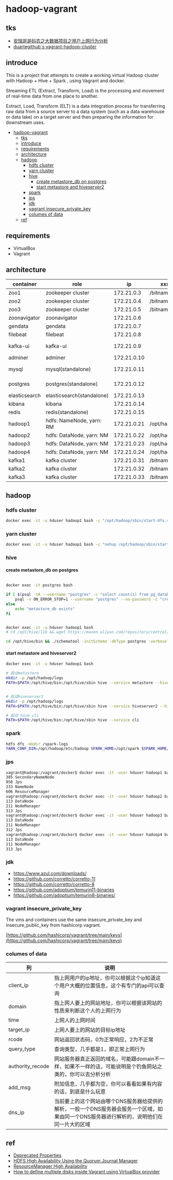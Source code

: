 # hadoop-vagrant

## tks

- [安瑞哥是码农之大数据项目之用户上网行为分析](https://github.com/Anryg/internet_behavior_project)
- [duartegithub`s vagrant-hadoop-cluster](https://github.com/duartegithub/vagrant-hadoop-cluster)

## introduce

This is a project that attempts to create a working virtual Hadoop cluster with Hadoop + Hive + Spark , using Vagrant and docker.

Streaming ETL (Extract, Transform, Load) is the processing and movement of real-time data from one place to another.

Extract, Load, Transform (ELT) is a data integration process for transferring raw data from a source server to a data system (such as a data warehouse or data lake) on a target server and then preparing the information for downstream uses.

<!--ts-->
- [hadoop-vagrant](#hadoop-vagrant)
  - [tks](#tks)
  - [introduce](#introduce)
  - [requirements](#requirements)
  - [architecture](#architecture)
  - [hadoop](#hadoop)
    - [hdfs cluster](#hdfs-cluster)
    - [yarn cluster](#yarn-cluster)
    - [hive](#hive)
      - [create metastore\_db on postgres](#create-metastore_db-on-postgres)
      - [start metastore and hiveserver2](#start-metastore-and-hiveserver2)
    - [spark](#spark)
    - [jps](#jps)
    - [jdk](#jdk)
    - [vagrant insecure\_private\_key](#vagrant-insecure_private_key)
    - [columes of data](#columes-of-data)
  - [ref](#ref)
<!--te-->

## requirements

- VirtualBox
- Vagrant

## architecture

| container     | role                      | ip          | xxx_home           | image                         |
|---------------|---------------------------|-------------|--------------------|-------------------------------|
| zoo1          | zookeeper cluster         | 172.21.0.3  | /bitnami/zookeeper | bitnami/zookeeper:3.8.0       |
| zoo2          | zookeeper cluster         | 172.21.0.4  | /bitnami/zookeeper | bitnami/zookeeper:3.8.0       |
| zoo3          | zookeeper cluster         | 172.21.0.5  | /bitnami/zookeeper | bitnami/zookeeper:3.8.0       |
| zoonavigator  | zoonavigator              | 172.21.0.6  |                    | elkozmon/zoonavigator:latest  |
| gendata       | gendata                   | 172.21.0.7  |                    | golang:1.19.4-bullseye        |
| filebeat      | filebeat                  | 172.21.0.8  |                    | elastic/filebeat:8.5.3        |
| kafka-ui      | kafka-ui                  | 172.21.0.9  |                    | provectuslabs/kafka-ui:latest |
| adminer       | adminer                   | 172.21.0.10 |                    | adminer:4.8.1                 |
| mysql         | mysql(standalone)         | 172.21.0.11 |                    | debezium/example-mysql:1.1    |
| postgres      | postgres(standalone)      | 172.21.0.12 |                    | debezium/example-postgres:1.1 |
| elasticsearch | elasticsearch(standalone) | 172.21.0.13 |                    | elastic/filebeat:8.5.3        |
| kibana        | kibana                    | 172.21.0.14 |                    | elastic/kibana:7.6.0          |
| redis         | redis(standalone)         | 172.21.0.15 |                    | redis:6.2.6                   |
| hadoop1       | hdfs: NameNode, yarn: RM  | 172.21.0.21 | /opt/hadoop        |                               |
| hadoop2       | hdfs: DataNode, yarn: NM  | 172.21.0.22 | /opt/hadoop        |                               |
| hadoop3       | hdfs: DataNode, yarn: NM  | 172.21.0.23 | /opt/hadoop        |                               |
| hadoop4       | hdfs: DataNode, yarn: NM  | 172.21.0.24 | /opt/hadoop        |                               |
| kafka1        | kafka cluster             | 172.21.0.31 | /bitnami/kafka     | bitnami/kafka:3.3             |
| kafka2        | kafka cluster             | 172.21.0.32 | /bitnami/kafka     | bitnami/kafka:3.3             |
| kafka3        | kafka cluster             | 172.21.0.33 | /bitnami/kafka     | bitnami/kafka:3.3             |

## hadoop

### hdfs cluster

```bash
docker exec -it -u hduser hadoop1 bash -c "/opt/hadoop/sbin/start-dfs.sh"
```

### yarn cluster

```bash
docker exec -it -u hduser hadoop1 bash -c "nohup /opt/hadoop/sbin/start-yarn.sh"
```

### hive

#### create metastore_db on postgres

```bash

docker exec -it postgres bash

if [ $(psql -tA --username "postgres" -c "select count(1) from pg_database where datname='metastore_db'") = "0" ]; then
    psql -v ON_ERROR_STOP=1 --username "postgres" --no-password -c "create database metastore_db with encoding='utf8' TEMPLATE template0;"
else
    echo "metastore_db exists"
fi


docker exec -it -u hduser hadoop1 bash
# cd /opt/hive/lib && wget https://maven.aliyun.com/repository/central/org/postgresql/postgresql/42.5.1/postgresql-42.5.1.jar

cd /opt/hive/bin && ./schematool -initSchema -dbType postgres -verbose
```

#### start metastore and hiveserver2

```bash
docker exec -it -u hduser hadoop1 bash

# 启动metastore
mkdir -p /opt/hadoop/logs
PATH=$PATH:/opt/hive/bin:/opt/hive/sbin hive --service metastore --hiveconf hive.root.logger=INFO,console > /opt/hadoop/logs/metastore.log 2>&1 &


# 启动hiveserver2
mkdir -p /opt/hadoop/logs
PATH=$PATH:/opt/hive/bin:/opt/hive/sbin hive --service hiveserver2 --hiveconf hive.root.logger=INFO,console > /opt/hadoop/logs/hiveserver2.log 2>&1 &
```

```bash
# 启动 hive cli
PATH=$PATH:/opt/hive/bin:/opt/hive/sbin hive --service cli
```

### spark

```bash
hdfs dfs -mkdir /spark-logs
YARN_CONF_DIR=/opt/hadoop/etc/hadoop SPARK_HOME=/opt/spark $SPARK_HOME/bin/spark-submit --class org.apache.spark.examples.SparkPi --master yarn --deploy-mode client $SPARK_HOME/examples/jars/spark-examples*.jar 10
```

### jps

```bash
vagrant@hadoop:/vagrant/docker$ docker exec -it -user hduser hadoop1 bash -c "/usr/local/jvm/java-8-openjdk-amd64/bin/jps"
385 SecondaryNameNode
950 Jps
233 NameNode
606 ResourceManager
vagrant@hadoop:/vagrant/docker$ docker exec -it -user hduser hadoop2 bash -c "/usr/local/jvm/java-8-openjdk-amd64/bin/jps"
113 DataNode
211 NodeManager
313 Jps
vagrant@hadoop:/vagrant/docker$ docker exec -it -user hduser hadoop3 bash -c "/usr/local/jvm/java-8-openjdk-amd64/bin/jps"
113 DataNode
211 NodeManager
312 Jps
vagrant@hadoop:/vagrant/docker$ docker exec -it -user hduser hadoop4 bash -c "/usr/local/jvm/java-8-openjdk-amd64/bin/jps"
113 DataNode
211 NodeManager
313 Jps
```

### jdk

- <https://www.azul.com/downloads/>
- <https://github.com/corretto/corretto-11>
- <https://github.com/corretto/corretto-8>
- <https://github.com/adoptium/temurin11-binaries>
- <https://github.com/adoptium/temurin8-binaries/>

### vagrant insecure_private_key

The vms and containers use the same insecure_private_key and insecure_public_key from hashicorp vagrant.

[https://github.com/hashicorp/vagrant/tree/main/keys](https://github.com/hashicorp/vagrant/tree/main/keys)

### columes of data

| 列               | 说明                                                                                                                                        |
|------------------|--------------------------------------------------------------------------------------------------------------------------------------------|
| client_ip        | 指上网用户的ip地址，你可以根据这个ip知道这个用户大概的位置信息，这个有专门的api可以查询                                                                 |
| domain           | 指上网人要上的网站地址，你可以根据该网站的性质来判断这个人的上网行为                                                                                  |
| time             | 上网人的上网时间                                                                                                                             |
| target_ip        | 上网人要上的网站的目标ip地址                                                                                                                   |
| rcode            | 网站返回状态码，0为正常响应，2为不正常                                                                                                           |
| query_type       | 查询类型，几乎都是1，即正常上网行为                                                                                                              |
| authority_recode | 网站服务器真正返回的域名，可能跟domain不一样，如果不一样的话，可能说明是个钓鱼网站之类的，你可以去分析分析                                                  |
| add_msg          | 附加信息，几乎都为空，你可以看看如果有内容的话，到底是什么玩意                                                                                        |
| dns_ip           | 当前要上的这个网站由哪个DNS服务器给提供的解析，一般一个DNS服务器会服务一个区域，如果由同一个DNS服务器进行解析的，说明他们在同一片大的区域                        |

## ref

- [Deprecated Properties](https://hadoop.apache.org/docs/stable/hadoop-project-dist/hadoop-common/DeprecatedProperties.html)
- [HDFS High Availability Using the Quorum Journal Manager](https://hadoop.apache.org/docs/stable/hadoop-project-dist/hadoop-hdfs/HDFSHighAvailabilityWithQJM.html)
- [ResourceManager High Availability](https://hadoop.apache.org/docs/stable/hadoop-yarn/hadoop-yarn-site/ResourceManagerHA.html)
- [How to define multiple disks inside Vagrant using VirtualBox provider](https://sleeplessbeastie.eu/2021/05/10/how-to-define-multiple-disks-inside-vagrant-using-virtualbox-provider/)
